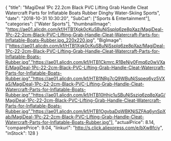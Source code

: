 {
	"title": "MagiDeal 1Pc 22.2cm Black PVC Lifting Grab Handle Cleat Watercraft Parts for Inflatable Boats Rubber Dinghy Water-Skiing Sports",
	"date": "2018-10-31 10:30:20",
	"SubCat": ["Sports & Entertainment"],
	"categories": ["Water Sports"],
	"thumbnailImage": "https://ae01.alicdn.com/kf/HTB1Xgk0cKuSBuNjSsplq6ze8pXaz/MagiDeal-1Pc-22-2cm-Black-PVC-Lifting-Grab-Handle-Cleat-Watercraft-Parts-for-Inflatable-Boats-Rubber.jpg_220x220.jpg",
	"BigImage": ["https://ae01.alicdn.com/kf/HTB1Xgk0cKuSBuNjSsplq6ze8pXaz/MagiDeal-1Pc-22-2cm-Black-PVC-Lifting-Grab-Handle-Cleat-Watercraft-Parts-for-Inflatable-Boats-Rubber.jpg","https://ae01.alicdn.com/kf/HTB1Ckmrc.R1BeNjy0Fmq6z0wVXaE/MagiDeal-1Pc-22-2cm-Black-PVC-Lifting-Grab-Handle-Cleat-Watercraft-Parts-for-Inflatable-Boats-Rubber.jpg","https://ae01.alicdn.com/kf/HTB1NRg7cQ9WBuNjSspeq6yz5VXaS/MagiDeal-1Pc-22-2cm-Black-PVC-Lifting-Grab-Handle-Cleat-Watercraft-Parts-for-Inflatable-Boats-Rubber.jpg","https://ae01.alicdn.com/kf/HTB10Hhjc1uSBuNjSsziq6zq8pXaG/MagiDeal-1Pc-22-2cm-Black-PVC-Lifting-Grab-Handle-Cleat-Watercraft-Parts-for-Inflatable-Boats-Rubber.jpg","https://ae01.alicdn.com/kf/HTB1OgvbaDqWBKNjSZFAq6ynSpXab/MagiDeal-1Pc-22-2cm-Black-PVC-Lifting-Grab-Handle-Cleat-Watercraft-Parts-for-Inflatable-Boats-Rubber.jpg"],
	"actualPrice": 8.14,
	"comparePrice": 9.04,
	"linkurl": "http://s.click.aliexpress.com/e/bXw8fciy",
	"inStock": 128
}

